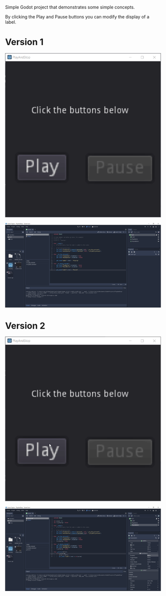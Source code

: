 Simple Godot project that demonstrates some simple concepts.

By clicking the Play and Pause buttons you can modify the display of a label.


# Version 1

![docs/images/PlayAndStop_1.gif](docs/images/PlayAndStop_1.gif)

![docs/images/PlayAndStop_1.png](docs/images/PlayAndStop_1.png)


# Version 2

![docs/images/PlayAndStop_2.gif](docs/images/PlayAndStop_2.gif)

![docs/images/PlayAndStop_2.png](docs/images/PlayAndStop_2.png)

